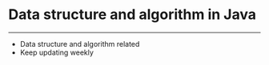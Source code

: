 # Data structure and algorithm in Java
--------------------------------------

- Data structure and algorithm related
- Keep updating weekly

